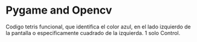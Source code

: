# Pygame and Opencv
Codigo tetris funcional, que identifica el color azul, en el lado izquierdo de la pantalla o especificamente cuadrado de la izquierda.
1 solo Control.
